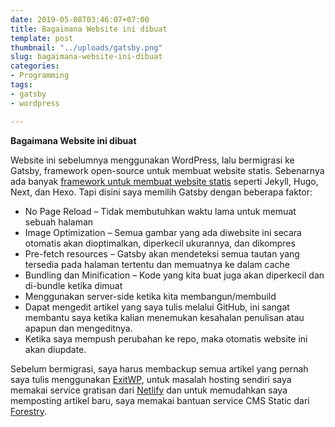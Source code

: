 ```yaml
---
date: 2019-05-08T03:46:07+07:00
title: Bagaimana Website ini dibuat
template: post
thumbnail: "../uploads/gatsby.png"
slug: bagaimana-website-ini-dibuat
categories:
- Programming
tags:
- gatsby
- wordpress

---
```

**Bagaimana Website ini dibuat**

Website ini sebelumnya menggunakan WordPress, lalu bermigrasi ke Gatsby, framework open-source untuk membuat website statis. Sebenarnya ada banyak [framework untuk membuat website statis](https://www.staticgen.com/) seperti Jekyll, Hugo, Next, dan Hexo. Tapi disini saya memilih Gatsby dengan beberapa faktor:

* No Page Reload – Tidak membutuhkan waktu lama untuk memuat sebuah halaman
* Image Optimization – Semua gambar yang ada diwebsite ini secara otomatis akan dioptimalkan, diperkecil ukurannya, dan dikompres
* Pre-fetch resources – Gatsby akan mendeteksi semua tautan yang tersedia pada halaman tertentu dan memuatnya ke dalam cache
* Bundling dan Minification – Kode yang kita buat juga akan diperkecil dan di-bundle ketika dimuat
* Menggunakan server-side ketika kita membangun/membuild
* Dapat mengedit artikel yang saya tulis melalui GitHub, ini sangat membantu saya ketika kalian menemukan kesahalan penulisan atau apapun dan mengeditnya.
* Ketika saya mempush perubahan ke repo, maka otomatis website ini akan diupdate.

Sebelum bermigrasi, saya harus membackup semua artikel yang pernah saya tulis menggunakan [ExitWP](https://github.com/thomasf/exitwp), untuk masalah hosting sendiri saya memakai service gratisan dari [Netlify](https://www.netlify.com/) dan untuk memudahkan saya memposting artikel baru, saya memakai bantuan service CMS Static dari [Forestry](https://forestry.io/).